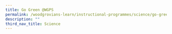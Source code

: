 ```yaml
---
title: Go Green @WGPS
permalink: /woodgrovians-learn/instructional-programmes/science/go-green-at-wgps
description: ""
third_nav_title: Science
---
```

